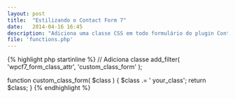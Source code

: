 ```yaml
---
layout: post
title:  "Estilizando o Contact Form 7"
date:   2014-04-16 16:45
description: "Adiciona uma classe CSS em todo formulário do plugin Contact Form 7."
file: 'functions.php'
---
```


{% highlight php startinline %}
// Adiciona classe
add_filter( 'wpcf7_form_class_attr', 'custom_class_form' );
     
function custom_class_form( $class ) {
    $class .= ' your_class';
    return $class;
}
{% endhighlight %}